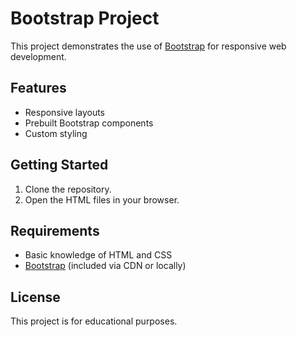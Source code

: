 # Bootstrap Project

This project demonstrates the use of [Bootstrap](https://getbootstrap.com/) for responsive web development.

## Features

- Responsive layouts
- Prebuilt Bootstrap components
- Custom styling

## Getting Started

1. Clone the repository.
2. Open the HTML files in your browser.

## Requirements

- Basic knowledge of HTML and CSS
- [Bootstrap](https://getbootstrap.com/) (included via CDN or locally)

## License

This project is for educational purposes.